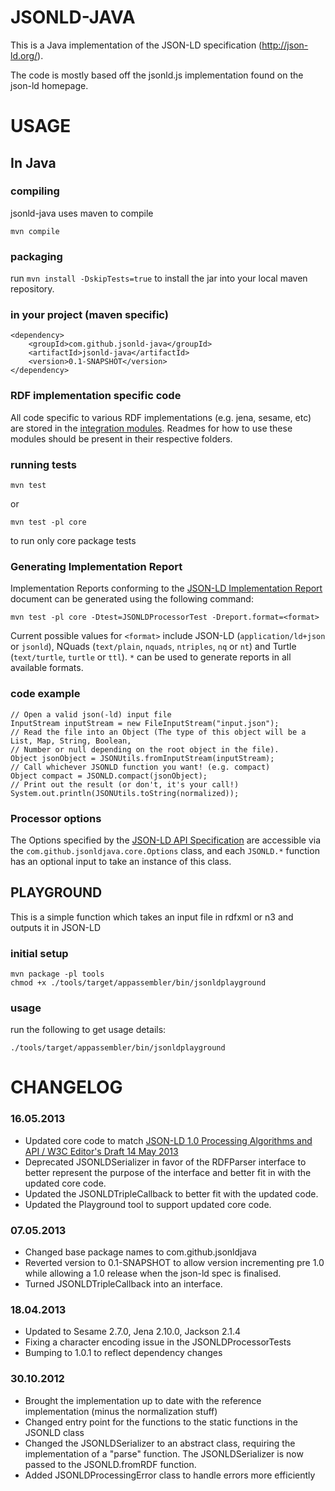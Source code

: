 JSONLD-JAVA
===========

This is a Java implementation of the JSON-LD specification (http://json-ld.org/).

The code is mostly based off the jsonld.js implementation found on the json-ld homepage.

USAGE
=====

In Java
-------

### compiling

jsonld-java uses maven to compile

    mvn compile

### packaging

run `mvn install -DskipTests=true` to install the jar into your local maven repository.

### in your project (maven specific)

    <dependency>
        <groupId>com.github.jsonld-java</groupId>
        <artifactId>jsonld-java</artifactId>
        <version>0.1-SNAPSHOT</version>
    </dependency>

### RDF implementation specific code

All code specific to various RDF implementations (e.g. jena, sesame, etc) are stored in the [integration modules](./tree/master/integration). Readmes for how to use these modules should be present in their respective folders.

### running tests

    mvn test

or

    mvn test -pl core

to run only core package tests

### Generating Implementation Report

Implementation Reports conforming to the [JSON-LD Implementation Report](http://json-ld.org/test-suite/reports/#instructions-for-submitting-implementation-reports) document can be generated using the following command:

    mvn test -pl core -Dtest=JSONLDProcessorTest -Dreport.format=<format>

Current possible values for `<format>` include JSON-LD (`application/ld+json` or `jsonld`), NQuads (`text/plain`, `nquads`, `ntriples`, `nq` or `nt`) and Turtle (`text/turtle`, `turtle` or `ttl`). `*` can be used to generate reports in all available formats.

### code example

    // Open a valid json(-ld) input file
    InputStream inputStream = new FileInputStream("input.json");
    // Read the file into an Object (The type of this object will be a List, Map, String, Boolean,
    // Number or null depending on the root object in the file).
    Object jsonObject = JSONUtils.fromInputStream(inputStream);
    // Call whichever JSONLD function you want! (e.g. compact)
    Object compact = JSONLD.compact(jsonObject);
    // Print out the result (or don't, it's your call!)
    System.out.println(JSONUtils.toString(normalized));

### Processor options

The Options specified by the [JSON-LD API Specification](http://json-ld.org/spec/latest/json-ld-api/#jsonldoptions) are accessible via the `com.github.jsonldjava.core.Options` class, and each `JSONLD.*` function has an optional input to take an instance of this class.

PLAYGROUND
----------

This is a simple function which takes an input file in rdfxml or n3 and outputs it in JSON-LD

### initial setup

    mvn package -pl tools
    chmod +x ./tools/target/appassembler/bin/jsonldplayground

### usage

run the following to get usage details:

    ./tools/target/appassembler/bin/jsonldplayground

CHANGELOG
=========

### 16.05.2013

* Updated core code to match [JSON-LD 1.0 Processing Algorithms and API / W3C Editor's Draft 14 May 2013](http://json-ld.org/spec/latest/json-ld-api/)
* Deprecated JSONLDSerializer in favor of the RDFParser interface to better represent the purpose of the interface and better fit in with the updated core code.
* Updated the JSONLDTripleCallback to better fit with the updated code.
* Updated the Playground tool to support updated core code.

### 07.05.2013

* Changed base package names to com.github.jsonldjava
* Reverted version to 0.1-SNAPSHOT to allow version incrementing pre 1.0 while allowing a 1.0 release when the json-ld spec is finalised.
* Turned JSONLDTripleCallback into an interface.

### 18.04.2013

* Updated to Sesame 2.7.0, Jena 2.10.0, Jackson 2.1.4
* Fixing a character encoding issue in the JSONLDProcessorTests
* Bumping to 1.0.1 to reflect dependency changes

### 30.10.2012

* Brought the implementation up to date with the reference implementation (minus the normalization stuff)
* Changed entry point for the functions to the static functions in the JSONLD class
* Changed the JSONLDSerializer to an abstract class, requiring the implementation of a "parse" function. The JSONLDSerializer is now passed to the JSONLD.fromRDF function.
* Added JSONLDProcessingError class to handle errors more efficiently